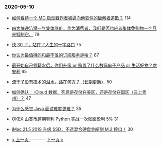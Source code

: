 ### 2020-05-10 
- [如何看待一个 MC 启动器作者被逼向他软件的破解者道歉？](https://www.v2ex.com/t/670151) 114
- [四大快递沆瀣一气集体涨价，作为消费者，我们是否也应该集体免购物一个月来抵制它、](https://www.v2ex.com/t/670187) 79
- [快 30 了，站在了人生的十字路口](https://www.v2ex.com/t/670161) 75
- [你认为最值得的和最不值的订阅服务是啥？](https://www.v2ex.com/t/670105) 67
- [最开始自己领薪水后，你们升级 or 购置了什么数码电子产品 or 生活好物？求安利](https://www.v2ex.com/t/670207) 65
- [流干了没有技术的泪水，路在何方？（长期更新）](https://www.v2ex.com/t/670148) 50
- [如何确认： iCloud 数据，究竟是存储在美区，还是存储在国区（云上贵州）？](https://www.v2ex.com/t/670142) 47
- [为什么感觉 Java 面试难度更难？](https://www.v2ex.com/t/670175) 35
- [OKEX 山寨币跨期套利 Python 实战一次账面盈利 5%](https://www.v2ex.com/t/670189) 31
- [iMac 21.5 2019 升级 SSD，不选混合硬盘会阉割 M.2 接口！](https://www.v2ex.com/t/670126) 30 

- [ < 上一页 ](https://github.com/able8/v2ex-hot-record/blob/master/2020-05-09.md) -------- [ 下一页 > ](https://github.com/able8/v2ex-hot-record/blob/master/2020-05-11.md)